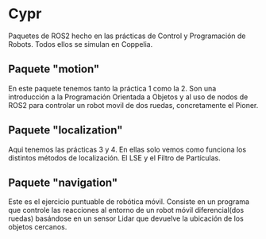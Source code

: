 # Cypr

Paquetes de ROS2 hecho en las prácticas de Control y Programación de Robots. Todos ellos se simulan en Coppelia.


## Paquete "motion"

En este paquete tenemos tanto la práctica 1 como la 2. Son una introducción a la Programación Orientada a Objetos y al uso de nodos de ROS2 para controlar un robot movil de dos ruedas, concretamente el Pioner.

## Paquete "localization"

Aqui tenemos las prácticas 3 y 4. En ellas solo vemos como funciona los distintos métodos de localización. El LSE y el Filtro de Partículas.

## Paquete "navigation"

Este es el ejercicio puntuable de robótica móvil. Consiste en un programa que controle las reacciones al entorno de un robot móvil diferencial(dos ruedas) basándose en un sensor Lidar que devuelve la ubicación de los objetos cercanos.
